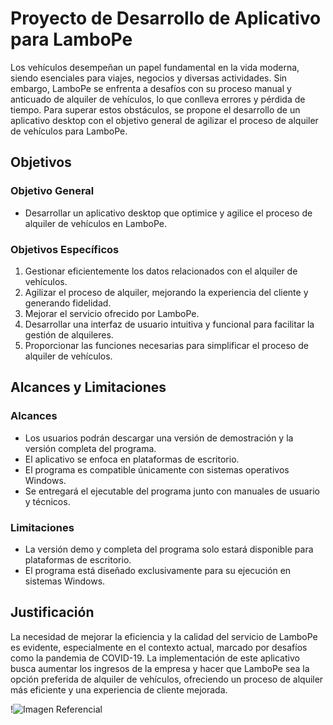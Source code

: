 # Proyecto de Desarrollo de Aplicativo para LamboPe

Los vehículos desempeñan un papel fundamental en la vida moderna, siendo esenciales para viajes, negocios y diversas actividades. Sin embargo, LamboPe se enfrenta a desafíos con su proceso manual y anticuado de alquiler de vehículos, lo que conlleva errores y pérdida de tiempo. Para superar estos obstáculos, se propone el desarrollo de un aplicativo desktop con el objetivo general de agilizar el proceso de alquiler de vehículos para LamboPe.

## Objetivos

### Objetivo General
- Desarrollar un aplicativo desktop que optimice y agilice el proceso de alquiler de vehículos en LamboPe.

### Objetivos Específicos
1. Gestionar eficientemente los datos relacionados con el alquiler de vehículos.
2. Agilizar el proceso de alquiler, mejorando la experiencia del cliente y generando fidelidad.
3. Mejorar el servicio ofrecido por LamboPe.
4. Desarrollar una interfaz de usuario intuitiva y funcional para facilitar la gestión de alquileres.
5. Proporcionar las funciones necesarias para simplificar el proceso de alquiler de vehículos.

## Alcances y Limitaciones

### Alcances
- Los usuarios podrán descargar una versión de demostración y la versión completa del programa.
- El aplicativo se enfoca en plataformas de escritorio.
- El programa es compatible únicamente con sistemas operativos Windows.
- Se entregará el ejecutable del programa junto con manuales de usuario y técnicos.

### Limitaciones
- La versión demo y completa del programa solo estará disponible para plataformas de escritorio.
- El programa está diseñado exclusivamente para su ejecución en sistemas Windows.

## Justificación

La necesidad de mejorar la eficiencia y la calidad del servicio de LamboPe es evidente, especialmente en el contexto actual, marcado por desafíos como la pandemia de COVID-19. La implementación de este aplicativo busca aumentar los ingresos de la empresa y hacer que LamboPe sea la opción preferida de alquiler de vehículos, ofreciendo un proceso de alquiler más eficiente y una experiencia de cliente mejorada.




!![Imagen Referencial ](https://utpedupe-my.sharepoint.com/:i:/g/personal/u19221872_utp_edu_pe/EWsykP06NkVBgmZeeZ-nOAkBeBSVWwfylPSdU_XlWZSIlQ?e=4cjqDj)

